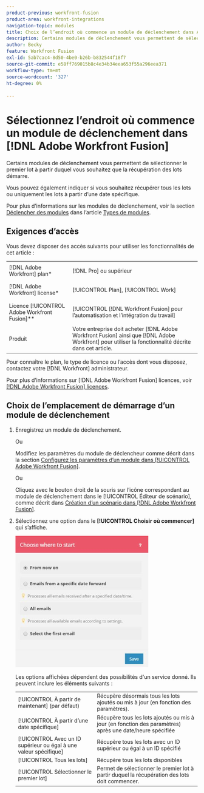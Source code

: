 ```yaml
---
product-previous: workfront-fusion
product-area: workfront-integrations
navigation-topic: modules
title: Choix de l’endroit où commence un module de déclenchement dans Adobe Workfront Fusion
description: Certains modules de déclenchement vous permettent de sélectionner le premier lot à partir duquel vous souhaitez que la récupération des lots démarre.
author: Becky
feature: Workfront Fusion
exl-id: 5ab7cac4-8d50-4be0-b26b-b832544f18f7
source-git-commit: e58ff769015b8c4e34b34eea653f55a296eea371
workflow-type: tm+mt
source-wordcount: '327'
ht-degree: 0%

---
```


# Sélectionnez l’endroit où commence un module de déclenchement dans [!DNL Adobe Workfront Fusion]

Certains modules de déclenchement vous permettent de sélectionner le premier lot à partir duquel vous souhaitez que la récupération des lots démarre.

Vous pouvez également indiquer si vous souhaitez récupérer tous les lots ou uniquement les lots à partir d’une date spécifique.

Pour plus d’informations sur les modules de déclenchement, voir la section [Déclencher des modules](../../workfront-fusion/modules/module-types.md#triggers) dans l’article [Types de modules](../../workfront-fusion/modules/module-types.md).

## Exigences d’accès

Vous devez disposer des accès suivants pour utiliser les fonctionnalités de cet article :

<table style="table-layout:auto">
 <col> 
 <col> 
 <tbody> 
  <tr> 
    <td role="rowheader">[!DNL Adobe Workfront] plan*</td> 
   <td> <p>[!DNL Pro] ou supérieur</p> </td> 
  </tr> 
  <tr data-mc-conditions=""> 
   <td role="rowheader">[!DNL Adobe Workfront] license*</td> 
   <td> <p>[!UICONTROL Plan], [!UICONTROL Work]</p> </td> 
  </tr> 
  <tr> 
   <td role="rowheader">Licence [!UICONTROL Adobe Workfront Fusion]**</td> 
   <td> <p>[!UICONTROL [!DNL Workfront Fusion] pour l’automatisation et l’intégration du travail] </p>  </td> 
  </tr> 
  <tr> 
   <td role="rowheader">Produit</td> 
   <td>Votre entreprise doit acheter [!DNL Adobe Workfront Fusion] ainsi que [!DNL Adobe Workfront] pour utiliser la fonctionnalité décrite dans cet article.</td> 
  </tr> 
 </tbody> 
</table>

Pour connaître le plan, le type de licence ou l’accès dont vous disposez, contactez votre [!DNL Workfront] administrateur.

Pour plus d’informations sur [!DNL Adobe Workfront Fusion] licences, voir [[!DNL Adobe Workfront Fusion] licences](../../workfront-fusion/get-started/license-automation-vs-integration.md).

## Choix de l’emplacement de démarrage d’un module de déclenchement

1. Enregistrez un module de déclenchement.

   Ou

   Modifiez les paramètres du module de déclencheur comme décrit dans la section [Configurez les paramètres d’un module dans [!UICONTROL Adobe Workfront Fusion]](../../workfront-fusion/modules/configure-a-modules-settings.md).

   Ou

   Cliquez avec le bouton droit de la souris sur l’icône correspondant au module de déclenchement dans le [!UICONTROL Éditeur de scénario], comme décrit dans [Création d’un scénario dans [!DNL Adobe Workfront Fusion]](../../workfront-fusion/scenarios/create-a-scenario.md).

1. Sélectionnez une option dans le **[!UICONTROL Choisir où commencer]** qui s’affiche.

   ![](assets/choose-where-to-start-350x346.jpg)

   Les options affichées dépendent des possibilités d&#39;un service donné. Ils peuvent inclure les éléments suivants :

   <table style="table-layout:auto">
        <tr>
            <td>[!UICONTROL À partir de maintenant] (par défaut)</td>
            <td>Récupère désormais tous les lots ajoutés ou mis à jour (en fonction des paramètres).</td>
        </tr>
        <tr>
            <td>[!UICONTROL À partir d’une date spécifique]</td>
            <td>Récupère tous les lots ajoutés ou mis à jour (en fonction des paramètres) après une date/heure spécifiée</td>
        </tr>
        <tr>
            <td>[!UICONTROL Avec un ID supérieur ou égal à une valeur spécifique]</td>
            <td>Récupère tous les lots avec un ID supérieur ou égal à un ID spécifié</td> 
        </tr>
        <tr>
            <td>[!UICONTROL Tous les lots]</td>
            <td>Récupère tous les lots disponibles</td>
        </tr>
        <tr>
            <td>[!UICONTROL Sélectionner le premier lot]</td>
            <td>Permet de sélectionner le premier lot à partir duquel la récupération des lots doit commencer.</td>
        </tr>
   </table>
